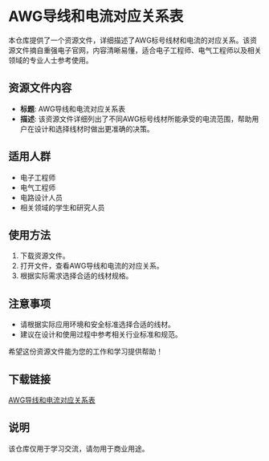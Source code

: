 # AWG导线和电流对应关系表

本仓库提供了一个资源文件，详细描述了AWG标号线材和电流的对应关系。该资源文件摘自重强电子官网，内容清晰易懂，适合电子工程师、电气工程师以及相关领域的专业人士参考使用。

## 资源文件内容

- **标题**: AWG导线和电流对应关系表
- **描述**: 该资源文件详细列出了不同AWG标号线材所能承受的电流范围，帮助用户在设计和选择线材时做出更准确的决策。

## 适用人群

- 电子工程师
- 电气工程师
- 电路设计人员
- 相关领域的学生和研究人员

## 使用方法

1. 下载资源文件。
2. 打开文件，查看AWG导线和电流的对应关系。
3. 根据实际需求选择合适的线材规格。

## 注意事项

- 请根据实际应用环境和安全标准选择合适的线材。
- 建议在设计和使用过程中参考相关行业标准和规范。

希望这份资源文件能为您的工作和学习提供帮助！

## 下载链接
[AWG导线和电流对应关系表](https://pan.quark.cn/s/ffe0b2e6fc3e)

## 说明

该仓库仅用于学习交流，请勿用于商业用途。
